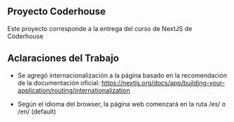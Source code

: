 ## Proyecto Coderhouse

Este proyecto corresponde a la entrega del curso de NextJS de Coderhouse

## Aclaraciones del Trabajo

- Se agregó internacionalización a la página basado en la recomendación de la documentación oficial: https://nextjs.org/docs/app/building-your-application/routing/internationalization

- Según el idioma del browser, la página web comenzará en la ruta /es/ o /en/ (default)
